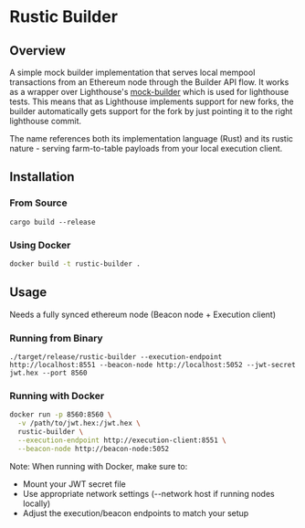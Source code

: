 # Rustic Builder

## Overview

A simple mock builder implementation that serves local mempool transactions from an Ethereum node through the Builder API flow.
It works as a wrapper over Lighthouse's [mock-builder](https://github.com/sigp/lighthouse/blob/unstable/beacon_node/execution_layer/src/test_utils/mock_builder.rs) which is used for lighthouse tests. This means that as Lighthouse implements support for new forks, the builder automatically gets support for the fork by just pointing it to the right lighthouse commit.

The name references both its implementation language (Rust) and its rustic nature - serving farm-to-table payloads from your local execution client.

## Installation

### From Source
```
cargo build --release
```

### Using Docker
```bash
docker build -t rustic-builder .
```

## Usage

Needs a fully synced ethereum node (Beacon node + Execution client)

### Running from Binary
```
./target/release/rustic-builder --execution-endpoint http://localhost:8551 --beacon-node http://localhost:5052 --jwt-secret jwt.hex --port 8560
```

### Running with Docker
```bash
docker run -p 8560:8560 \
  -v /path/to/jwt.hex:/jwt.hex \
  rustic-builder \
  --execution-endpoint http://execution-client:8551 \
  --beacon-node http://beacon-node:5052
```

Note: When running with Docker, make sure to:
- Mount your JWT secret file
- Use appropriate network settings (--network host if running nodes locally)
- Adjust the execution/beacon endpoints to match your setup
